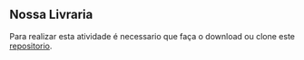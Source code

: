 ## Nossa Livraria

Para realizar esta atividade é necessario que faça o download ou clone este [repositorio](https://github.com/zup-academy/nossa-livraria-virtual). 
